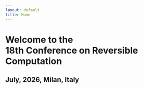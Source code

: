 ```yaml
---
layout: default
title: Home
---
```


<h1>Welcome to the<br/>18th Conference on Reversible Computation</h1>

## July, 2026, Milan, Italy

